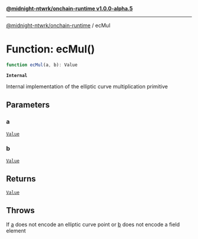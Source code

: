 [**@midnight-ntwrk/onchain-runtime v1.0.0-alpha.5**](../README.md)

***

[@midnight-ntwrk/onchain-runtime](../globals.md) / ecMul

# Function: ecMul()

```ts
function ecMul(a, b): Value
```

**`Internal`**

Internal implementation of the elliptic curve multiplication primitive

## Parameters

### a

[`Value`](../type-aliases/Value.md)

### b

[`Value`](../type-aliases/Value.md)

## Returns

[`Value`](../type-aliases/Value.md)

## Throws

If [a](ecMul.md#a) does not encode an elliptic curve point or [b](ecMul.md#b)
does not encode a field element
